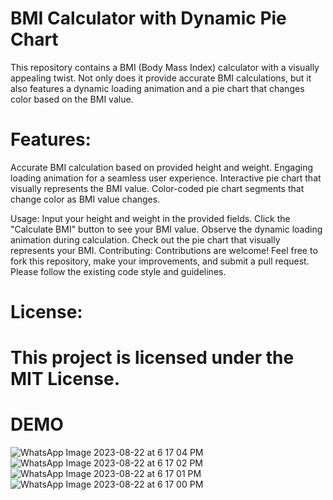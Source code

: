# BMI Calculator with Dynamic Pie Chart

This repository contains a BMI (Body Mass Index) calculator with a visually appealing twist. Not only does it provide accurate BMI calculations, but it also features a dynamic loading animation and a pie chart that changes color based on the BMI value.

# Features:

Accurate BMI calculation based on provided height and weight.
Engaging loading animation for a seamless user experience.
Interactive pie chart that visually represents the BMI value.
Color-coded pie chart segments that change color as BMI value changes.

Usage:
Input your height and weight in the provided fields.
Click the "Calculate BMI" button to see your BMI value.
Observe the dynamic loading animation during calculation.
Check out the pie chart that visually represents your BMI.
Contributing:
Contributions are welcome! Feel free to fork this repository, make your improvements, and submit a pull request. Please follow the existing code style and guidelines.

# License:
# This project is licensed under the MIT License.

# DEMO

![WhatsApp Image 2023-08-22 at 6 17 04 PM](https://github.com/Zaifi59/Bmi_Claculator_pie_chart/assets/125743722/0950eb8d-20ac-46d7-ba3a-4f256fef14e6)
![WhatsApp Image 2023-08-22 at 6 17 02 PM](https://github.com/Zaifi59/Bmi_Claculator_pie_chart/assets/125743722/fc04482e-992f-418a-a42f-8664687a8b21)
![WhatsApp Image 2023-08-22 at 6 17 01 PM](https://github.com/Zaifi59/Bmi_Claculator_pie_chart/assets/125743722/9e532755-9bfa-4a35-8819-0cf3cd69cd78)
![WhatsApp Image 2023-08-22 at 6 17 00 PM](https://github.com/Zaifi59/Bmi_Claculator_pie_chart/assets/125743722/28088c42-fddd-4bc5-8c7f-7c6dca730a08)
